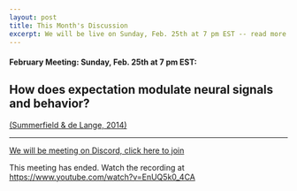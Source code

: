 ```yaml
---
layout: post
title: This Month's Discussion
excerpt: We will be live on Sunday, Feb. 25th at 7 pm EST -- read more for link to join
---
```


#### February Meeting: Sunday, Feb. 25th at 7 pm EST:

## How does expectation modulate neural signals and behavior? 

[(Summerfield & de Lange, 2014)](https://www.nature.com/articles/nrn3838.pdf)

---

[We will be meeting on Discord, click here to join](https://discord.gg/zmAAx2W)

This meeting has ended. Watch the recording at https://www.youtube.com/watch?v=EnUQ5k0_4CA
